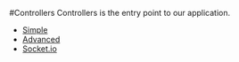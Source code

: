 #Controllers
Controllers is the entry point to our application.

* [Simple](./docs/controllers/simple.md)
* [Advanced](./docs/controllers/advanced.md)
* [Socket.io](./docs/controllers/socketio.md)